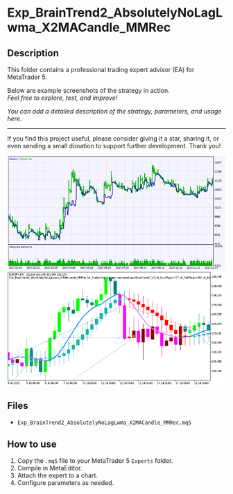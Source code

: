 # Exp_BrainTrend2_AbsolutelyNoLagLwma_X2MACandle_MMRec

## Description
This folder contains a professional trading expert advisor (EA) for MetaTrader 5.

Below are example screenshots of the strategy in action.  
*Feel free to explore, test, and improve!*

*You can add a detailed description of the strategy, parameters, and usage here.*

---

If you find this project useful, please consider giving it a star, sharing it, or even sending a small donation to support further development. Thank you!

![Screenshot](oTesterGraphReport.png)
![Screenshot](xTesterGraph.png)

## Files
- `Exp_BrainTrend2_AbsolutelyNoLagLwma_X2MACandle_MMRec.mq5`

## How to use
1. Copy the `.mq5` file to your MetaTrader 5 `Experts` folder.
2. Compile in MetaEditor.
3. Attach the expert to a chart.
4. Configure parameters as needed.
